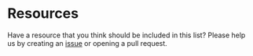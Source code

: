 # Resources

Have a resource that you think should be included in this list? Please help us by creating an [issue](https://github.com/Shopify/web-foundation/issues/new?template=ENHANCEMENT.md) or opening a pull request.
